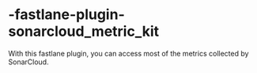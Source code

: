 # -fastlane-plugin-sonarcloud_metric_kit
With this fastlane plugin, you can access most of the metrics collected by SonarCloud.
